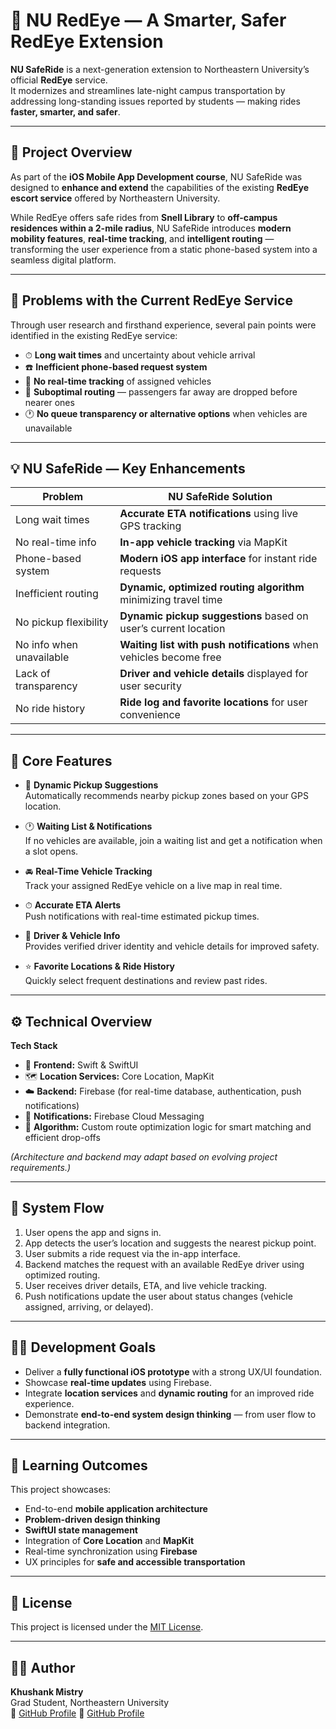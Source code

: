 # 🚗 NU RedEye — A Smarter, Safer RedEye Extension

**NU SafeRide** is a next-generation extension to Northeastern University’s official **RedEye** service.  
It modernizes and streamlines late-night campus transportation by addressing long-standing issues reported by students — making rides **faster, smarter, and safer**.

---

## 🎯 Project Overview

As part of the **iOS Mobile App Development course**, NU SafeRide was designed to **enhance and extend** the capabilities of the existing **RedEye escort service** offered by Northeastern University.

While RedEye offers safe rides from **Snell Library** to **off-campus residences within a 2-mile radius**, NU SafeRide introduces **modern mobility features**, **real-time tracking**, and **intelligent routing** — transforming the user experience from a static phone-based system into a seamless digital platform.

---

## 🚨 Problems with the Current RedEye Service

Through user research and firsthand experience, several pain points were identified in the existing RedEye service:

- ⏱ **Long wait times** and uncertainty about vehicle arrival  
- ☎️ **Inefficient phone-based request system**  
- 🚫 **No real-time tracking** of assigned vehicles  
- 🧭 **Suboptimal routing** — passengers far away are dropped before nearer ones  
- 🕐 **No queue transparency or alternative options** when vehicles are unavailable  

---

## 💡 NU SafeRide — Key Enhancements

| Problem | NU SafeRide Solution |
|----------|----------------------|
| Long wait times | **Accurate ETA notifications** using live GPS tracking |
| No real-time info | **In-app vehicle tracking** via MapKit |
| Phone-based system | **Modern iOS app interface** for instant ride requests |
| Inefficient routing | **Dynamic, optimized routing algorithm** minimizing travel time |
| No pickup flexibility | **Dynamic pickup suggestions** based on user’s current location |
| No info when unavailable | **Waiting list with push notifications** when vehicles become free |
| Lack of transparency | **Driver and vehicle details** displayed for user security |
| No ride history | **Ride log and favorite locations** for user convenience |

---

## 📲 Core Features

- 📍 **Dynamic Pickup Suggestions**  
  Automatically recommends nearby pickup zones based on your GPS location.

- 🕐 **Waiting List & Notifications**  
  If no vehicles are available, join a waiting list and get a notification when a slot opens.

- 🚘 **Real-Time Vehicle Tracking**  
  Track your assigned RedEye vehicle on a live map in real time.

- ⏱ **Accurate ETA Alerts**  
  Push notifications with real-time estimated pickup times.

- 👤 **Driver & Vehicle Info**  
  Provides verified driver identity and vehicle details for improved safety.

- ⭐ **Favorite Locations & Ride History**  
  Quickly select frequent destinations and review past rides.

---

## ⚙️ Technical Overview

**Tech Stack**
- 🧩 **Frontend:** Swift & SwiftUI  
- 🗺 **Location Services:** Core Location, MapKit  
- ☁️ **Backend:** Firebase (for real-time database, authentication, push notifications)  
- 🔔 **Notifications:** Firebase Cloud Messaging  
- 🧠 **Algorithm:** Custom route optimization logic for smart matching and efficient drop-offs  

*(Architecture and backend may adapt based on evolving project requirements.)*

---

## 🧭 System Flow

1. User opens the app and signs in.  
2. App detects the user’s location and suggests the nearest pickup point.  
3. User submits a ride request via the in-app interface.  
4. Backend matches the request with an available RedEye driver using optimized routing.  
5. User receives driver details, ETA, and live vehicle tracking.  
6. Push notifications update the user about status changes (vehicle assigned, arriving, or delayed).  

---

## 🧑‍💻 Development Goals

- Deliver a **fully functional iOS prototype** with a strong UX/UI foundation.  
- Showcase **real-time updates** using Firebase.  
- Integrate **location services** and **dynamic routing** for an improved ride experience.  
- Demonstrate **end-to-end system design thinking** — from user flow to backend integration.  

---

## 🧠 Learning Outcomes

This project showcases:
- End-to-end **mobile application architecture**
- **Problem-driven design thinking**
- **SwiftUI state management**
- Integration of **Core Location** and **MapKit**
- Real-time synchronization using **Firebase**
- UX principles for **safe and accessible transportation**

---

## 📄 License

This project is licensed under the [MIT License](LICENSE).

---

## 👨‍🎓 Author

**Khushank Mistry**  
Grad Student, Northeastern University  
🔗 [GitHub Profile](https://github.com/Khushank20)
🔗 [GitHub Profile](https://github.com/Khushank1120)
